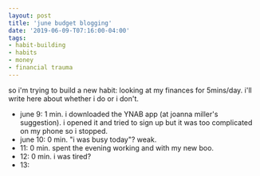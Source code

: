 ```yaml
---
layout: post
title: 'june budget blogging'
date: '2019-06-09-T07:16:00-04:00'
tags:
- habit-building
- habits
- money
- financial trauma
--- 
```


so i'm trying to build a new habit: looking at my finances for 5mins/day. i'll write here about whether i do or i don't. 

* june 9: 1 min. i downloaded the YNAB app (at joanna miller's suggestion). i opened it and tried to sign up but it was too complicated on my phone so i stopped. 
* june 10: 0 min. "i was busy today"? weak. 
* 11: 0 min. spent the evening working and with my new boo. 
* 12: 0 min. i was tired? 
* 13: 
<!-- hyperlink bank -->


<!-- &#042; = asterisk -->
<!-- &#039; = single quote '-->
